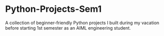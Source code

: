 # Python-Projects-Sem1
A collection of beginner-friendly Python projects I built during my vacation before starting 1st semester as an AIML engineering student.
